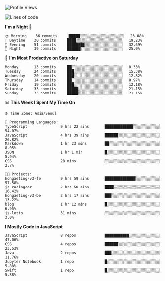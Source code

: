 <!--START_SECTION:waka-->
![Profile Views](http://img.shields.io/badge/Profile%20Views-6-blue)

![Lines of code](https://img.shields.io/badge/From%20Hello%20World%20I%27ve%20Written-92293%20lines%20of%20code-blue)

**I'm a Night 🦉** 

```text
🌞 Morning    36 commits     █████░░░░░░░░░░░░░░░░░░░░   23.08% 
🌆 Daytime    30 commits     ████░░░░░░░░░░░░░░░░░░░░░   19.23% 
🌃 Evening    51 commits     ████████░░░░░░░░░░░░░░░░░   32.69% 
🌙 Night      39 commits     ██████░░░░░░░░░░░░░░░░░░░   25.0%

```
📅 **I'm Most Productive on Saturday** 

```text
Monday       13 commits     ██░░░░░░░░░░░░░░░░░░░░░░░   8.33% 
Tuesday      24 commits     ███░░░░░░░░░░░░░░░░░░░░░░   15.38% 
Wednesday    20 commits     ███░░░░░░░░░░░░░░░░░░░░░░   12.82% 
Thursday     14 commits     ██░░░░░░░░░░░░░░░░░░░░░░░   8.97% 
Friday       19 commits     ███░░░░░░░░░░░░░░░░░░░░░░   12.18% 
Saturday     33 commits     █████░░░░░░░░░░░░░░░░░░░░   21.15% 
Sunday       33 commits     █████░░░░░░░░░░░░░░░░░░░░   21.15%

```


📊 **This Week I Spent My Time On** 

```text
⌚︎ Time Zone: Asia/Seoul

💬 Programming Languages: 
TypeScript               9 hrs 22 mins       █████████████░░░░░░░░░░░░   54.07% 
JavaScript               4 hrs 39 mins       ██████░░░░░░░░░░░░░░░░░░░   26.82% 
Markdown                 1 hr 23 mins        ██░░░░░░░░░░░░░░░░░░░░░░░   8.05% 
JSON                     1 hr 1 min          █░░░░░░░░░░░░░░░░░░░░░░░░   5.94% 
CSS                      28 mins             ░░░░░░░░░░░░░░░░░░░░░░░░░   2.7%

🐱‍💻 Projects: 
hongaeting-v3-fe         9 hrs 59 mins       ██████████████░░░░░░░░░░░   57.58% 
js-racingcar             2 hrs 50 mins       ████░░░░░░░░░░░░░░░░░░░░░   16.42% 
hongaeting-v3-be         2 hrs 17 mins       ███░░░░░░░░░░░░░░░░░░░░░░   13.22% 
blog                     1 hr 12 mins        █░░░░░░░░░░░░░░░░░░░░░░░░   6.95% 
js-lotto                 31 mins             ░░░░░░░░░░░░░░░░░░░░░░░░░   3.0%

```

**I Mostly Code in JavaScript** 

```text
JavaScript               8 repos             ███████████░░░░░░░░░░░░░░   47.06% 
CSS                      4 repos             ██████░░░░░░░░░░░░░░░░░░░   23.53% 
Java                     2 repos             ███░░░░░░░░░░░░░░░░░░░░░░   11.76% 
Jupyter Notebook         1 repo              █░░░░░░░░░░░░░░░░░░░░░░░░   5.88% 
Swift                    1 repo              █░░░░░░░░░░░░░░░░░░░░░░░░   5.88%

```



<!--END_SECTION:waka-->
